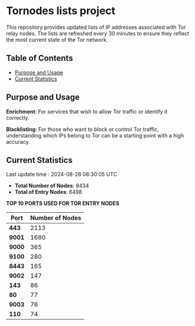 # Tornodes lists project

This repository provides updated lists of IP addresses associated with Tor relay nodes. The lists are refreshed every 30 minutes to ensure they reflect the most current state of the Tor network.

## Table of Contents

- [Purpose and Usage](#purpose-and-usage)
- [Current Statistics](#current-statistics)


## Purpose and Usage

**Enrichment**: For services that wish to allow Tor traffic or identify it correctly.

**Blacklisting**: For those who want to block or control Tor traffic, understanding which IPs belong to Tor can be a starting point with a high accuracy.

## Current Statistics

Last update time : 2024-08-28 08:30:05 UTC

- **Total Number of Nodes**: 8434
- **Total of Entry Nodes**: 6498

**TOP 10 PORTS USED FOR TOR ENTRY NODES**

| **Port** | **Number of Nodes** |
|------|-----------------|
| **443**   | 2113  |
| **9001**   | 1680  |
| **9000**   | 365  |
| **9100**   | 280  |
| **8443**   | 165  |
| **9002**   | 147  |
| **143**   | 86  |
| **80**   | 77  |
| **9003**   | 76  |
| **110**   | 74  |

